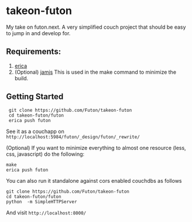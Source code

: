 takeon-futon
============

My take on futon.next. A very simplified couch project that should be easy to jump in and develop for.

Requirements:
--------------

 1. [erica](https://github.com/ryanramage/erica)
 2. (Optional) [jamjs](http://jamjs.org/docs) This is used in the make command to minimize the build.


Getting Started
---------------


     git clone https://github.com/Futon/takeon-futon
     cd takeon-futon/futon
     erica push futon

See it as a couchapp on ```http://localhost:5984/futon/_design/futon/_rewrite/```


(Optional)
If you want to minimize everything to almost one resource (less, css, javascript) do the following:

    make
    erica push futon




You can also run it standalone against cors enabled couchdbs as follows

    git clone https://github.com/Futon/takeon-futon
    cd takeon-futon/futon
    python  -m SimpleHTTPServer

And visit  ```http://localhost:8000/```

